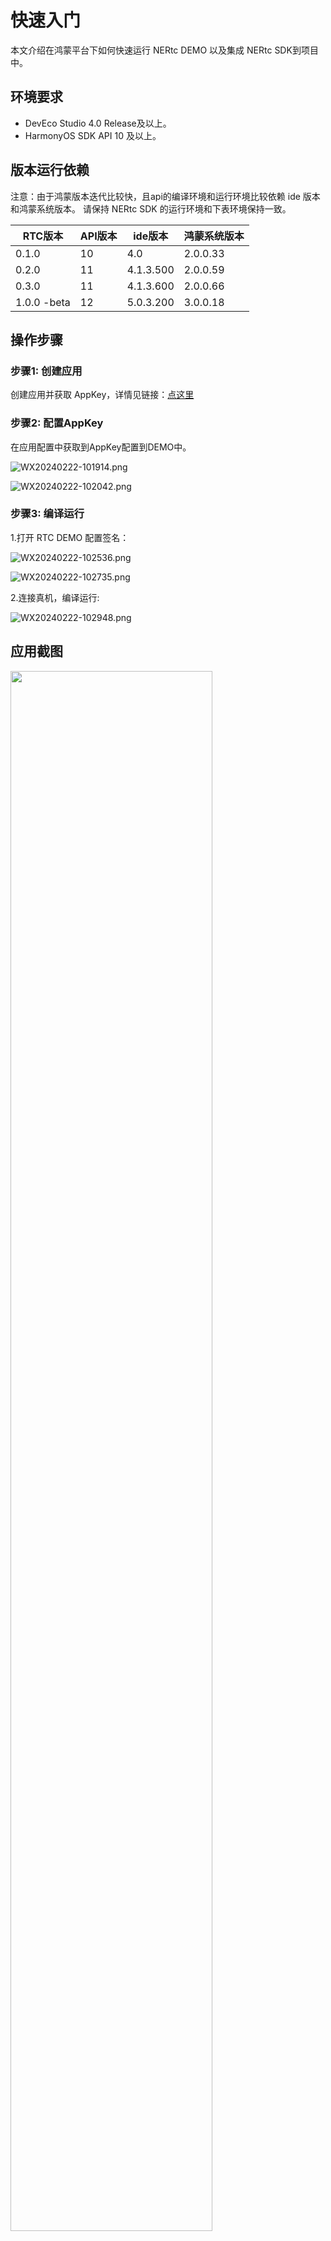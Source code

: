 # 快速入门

本文介绍在鸿蒙平台下如何快速运行 NERtc DEMO 以及集成 NERtc SDK到项目中。

## 环境要求

- DevEco Studio 4.0 Release及以上。
- HarmonyOS SDK API 10 及以上。


## 版本运行依赖

注意：由于鸿蒙版本迭代比较快，且api的编译环境和运行环境比较依赖 ide 版本和鸿蒙系统版本。
请保持 NERtc SDK 的运行环境和下表环境保持一致。

| RTC版本 | API版本 | ide版本 | 鸿蒙系统版本   |
|  ----  | ----   | ----   |----------|
|0.1.0 | 10 | 4.0 | 2.0.0.33 |
|0.2.0 | 11 | 4.1.3.500 | 2.0.0.59 |
|0.3.0 | 11 | 4.1.3.600 | 2.0.0.66 |
 |1.0.0 -beta | 12 | 5.0.3.200 | 3.0.0.18 |



## 操作步骤

### 步骤1: 创建应用
创建应用并获取 AppKey，详情见链接：[点这里](https://doc.yunxin.163.com/console/docs/TIzMDE4NTA?platform=console)

### 步骤2: 配置AppKey

在应用配置中获取到AppKey配置到DEMO中。

![WX20240222-101914.png](img%2FWX20240222-101914.png)

![WX20240222-102042.png](img%2FWX20240222-102042.png)


### 步骤3: 编译运行

1.打开 RTC DEMO 配置签名：

![WX20240222-102536.png](img%2FWX20240222-102536.png)

![WX20240222-102735.png](img%2FWX20240222-102735.png)

2.连接真机，编译运行:

![WX20240222-102948.png](img%2FWX20240222-102948.png)

## 应用截图
<img src="./img/Screenshot_20240412162105259.jpeg" width = "80%">


## SDK 接入流程

### 线下集成

1. 拷贝 sdk.har 到项目文件夹中，例如： entry/src/main/libs

2. DEMO 工程下 oh-package.json5 配置 sdk.har 如下图所示：

![WX20240222-105552.png](img%2FWX20240222-105552.png)

3. 安装第三方包，点击 Run 'ohpm install'

### 依赖Openharmony仓库集成

1. Demo 工程下 oh-package.json5 配置

```json5
"dependencies": {
 "@nertc/nertc_sdk": "1.1.0-beta"
}
```

2. 点击 Run 'ohpm install'


调用SDK相关接口，完成入会流程

```typescript

//伪代码，具体实现参考 sample code

//从SDK中导入相关的interface或者class        
//如果是线下集成的: import { NERtcSDK } from 'sdk'
//依赖openharmony仓库集成的: import { NERtcSDK } from '@nertc/nertc_sdk' 
import { NERtcCallbackEx, NERtcConstants, NERtcSDK } from 'sdk';


//初始化引擎, 参数列表分别为: context: UIAbility Context 上下文对象,  appkey, SDK回调callback, 初始化参数option(可选).
NERtcSDK.getInstance().init(context, key, new ChatCallback(), option)
        
//入会：参数列表：鉴权token, 频道名，用户id
NERtcSDK.getInstance().joinChannel(join.token, join.cname, BigInt(join.uid))      

//离会：
NERtcSDK.getInstance().leaveChannel()        
        
//打开视频：
NERtcSDK.getInstance().enableLocalVideo(true)
        
//设置本地和远端画布
NERtcSDK.getInstance().setupLocalVideoCanvas(canvas)
NERtcSDK.getInstance().setupRemoteVideoCanvas(canvas, BigInt(setUp.uid))


```

## 运行DEMO
如果不想编译运行 `sample code`，可以解压 `ouput` 目录下 rtc_demo.zip 按照以下执行命令来安装到鸿蒙手机体验。

1.下载 rtc_demo hap包 [rtc_demo.zip](output%2Frtc_demo.zip)

2.将华为设备ID交与云信技术支持，将您的设备ID添加到云信后台白名单中

3.执行安装命令来安装hap包
```
hdc shell bm uninstall -n  com.netease.lava.nertc.demo
hdc file send "output/nertc_demo.hap" "data/local/tmp/nertc_demo.hap"
hdc shell bm install -p "data/local/tmp/nertc_demo.hap"
hdc shell rm -rf "data/local/tmp/nertc_demo.hap"
hdc shell aa start -a EntryAbility -b com.netease.lava.nertc.demo
```